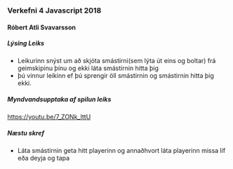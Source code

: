 ### Verkefni 4 Javascript 2018

#### Róbert Atli Svavarsson

##### Lýsing Leiks

* Leikurinn snýst um að skjóta smástirni(sem lýta út eins og boltar) frá geimskipinu þínu og ekki láta smástirnin hitta þig
* þú vinnur leikinn ef þú sprengir öll smástirnin og smástirnin hitta þig ekki.

##### Myndvandsupptaka af spilun leiks

https://youtu.be/7_ZONk_lttU

##### Næstu skref

* Láta smástirnin geta hitt playerinn og annaðhvort láta playerinn missa líf eða deyja og tapa
